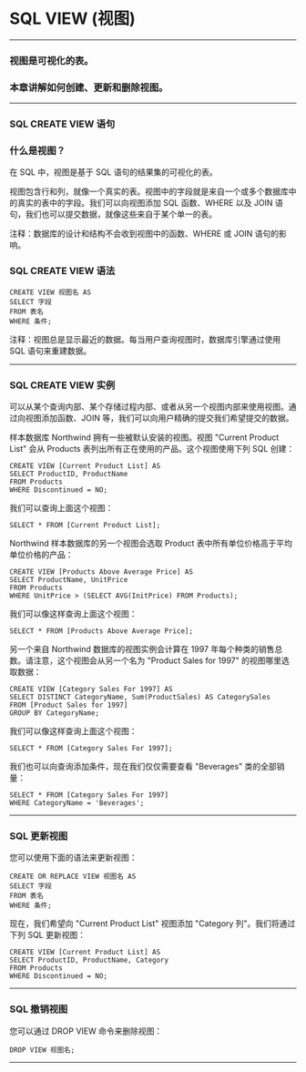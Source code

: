 # SQL VIEW (视图)

---
### 视图是可视化的表。

### 本章讲解如何创建、更新和删除视图。

---
### SQL CREATE VIEW 语句

### 什么是视图？

在 SQL 中，视图是基于 SQL 语句的结果集的可视化的表。

视图包含行和列，就像一个真实的表。视图中的字段就是来自一个或多个数据库中的真实的表中的字段。我们可以向视图添加 SQL 函数、WHERE 以及 JOIN 语句，我们也可以提交数据，就像这些来自于某个单一的表。

注释：数据库的设计和结构不会收到视图中的函数、WHERE 或 JOIN 语句的影响。

### SQL CREATE VIEW 语法

```
CREATE VIEW 视图名 AS
SELECT 字段
FROM 表名
WHERE 条件;
```

注释：视图总是显示最近的数据。每当用户查询视图时，数据库引擎通过使用 SQL 语句来重建数据。

---
### SQL CREATE VIEW 实例

可以从某个查询内部、某个存储过程内部、或者从另一个视图内部来使用视图。通过向视图添加函数、JOIN 等，我们可以向用户精确的提交我们希望提交的数据。

样本数据库 Northwind 拥有一些被默认安装的视图。视图 "Current Product List" 会从 Products 表列出所有正在使用的产品。这个视图使用下列 SQL 创建：

```
CREATE VIEW [Current Product List] AS
SELECT ProductID, ProductName
FROM Products
WHERE Discontinued = NO;
```

我们可以查询上面这个视图：

```
SELECT * FROM [Current Product List];
```

Northwind 样本数据库的另一个视图会选取 Product 表中所有单位价格高于平均单位价格的产品：

```
CREATE VIEW [Products Above Average Price] AS
SELECT ProductName, UnitPrice
FROM Products
WHERE UnitPrice > (SELECT AVG(InitPrice) FROM Products);
```

我们可以像这样查询上面这个视图：

```
SELECT * FROM [Products Above Average Price];
```

另一个来自 Northwind 数据库的视图实例会计算在 1997 年每个种类的销售总数。请注意，这个视图会从另一个名为 "Product Sales for 1997" 的视图哪里选取数据：

```
CREATE VIEW [Category Sales For 1997] AS
SELECT DISTINCT CategoryName, Sum(ProductSales) AS CategorySales
FROM [Product Sales for 1997]
GROUP BY CategoryName;
```

我们可以像这样查询上面这个视图：

```
SELECT * FROM [Category Sales For 1997];
```

我们也可以向查询添加条件，现在我们仅仅需要查看 "Beverages" 类的全部销量：

```
SELECT * FROM [Category Sales For 1997]
WHERE CategoryName = 'Beverages';
```

---
### SQL 更新视图

您可以使用下面的语法来更新视图：

```
CREATE OR REPLACE VIEW 视图名 AS 
SELECT 字段
FROM 表名
WHERE 条件;
```

现在，我们希望向 "Current Product List" 视图添加 "Category 列"。我们将通过下列 SQL 更新视图：

```
CREATE VIEW [Current Product List] AS
SELECT ProductID, ProductName, Category
FROM Products
WHERE Discontinued = NO;
```

---
### SQL 撤销视图

您可以通过 DROP VIEW 命令来删除视图：

```
DROP VIEW 视图名;
```

---